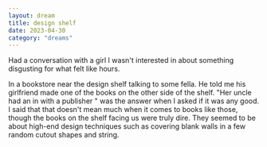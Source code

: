 ```yaml
---
layout: dream
title: design shelf
date: 2023-04-30
category: "dreams"
---
```


Had a conversation with a girl I wasn't interested in about something disgusting for what felt like hours.

In a bookstore near the design shelf talking to some fella. He told me his girlfriend made one of the books on the other side of the shelf. "Her uncle had an in with a publisher " was the answer when I asked if it was any good. I said that that doesn't mean much when it comes to books like those, though the books on the shelf facing us were truly dire. They seemed to be about high-end design techniques such as covering blank walls in a few random cutout shapes and string.